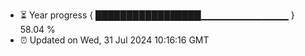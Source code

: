 - ⏳ Year progress { █████████████████▁▁▁▁▁▁▁▁▁▁▁▁▁ } 58.04 %
- ⏰ Updated on Wed, 31 Jul 2024 10:16:16 GMT

